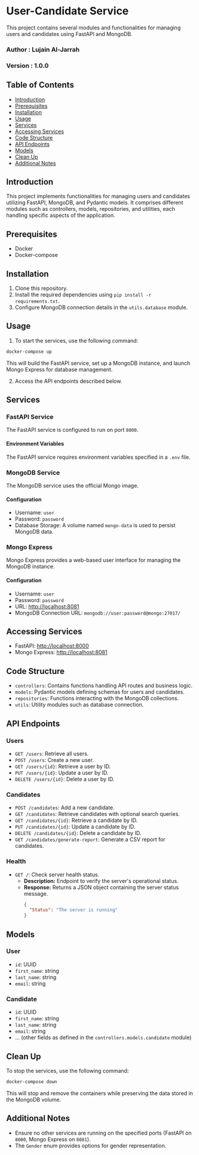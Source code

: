 # User-Candidate Service

This project contains several modules and functionalities for managing users and candidates using FastAPI and MongoDB.

### Author : Lujain Al-Jarrah
### Version : 1.0.0

## Table of Contents

- [Introduction](#introduction)
- [Prerequisites](#prerequisites)
- [Installation](#installation)
- [Usage](#usage)
- [Services](#services)
- [Accessing Services](#accessing-services)
- [Code Structure](#code-structure)
- [API Endpoints](#api-endpoints)
- [Models](#models)
- [Clean Up](#clean-up)
- [Additional Notes](#additional-notes)

## Introduction

This project implements functionalities for managing users and candidates utilizing FastAPI, MongoDB, and Pydantic models. It comprises different modules such as controllers, models, repositories, and utilities, each handling specific aspects of the application.

## Prerequisites

- Docker
- Docker-compose

## Installation

1. Clone this repository.
2. Install the required dependencies using `pip install -r requirements.txt`.
3. Configure MongoDB connection details in the `utils.database` module.

## Usage

1. To start the services, use the following command:

```bash
docker-compose up
```
This will build the FastAPI service, set up a MongoDB instance, and launch Mongo Express for database management.

2. Access the API endpoints described below.



## Services

### FastAPI Service

The FastAPI service is configured to run on port `8000`.

#### Environment Variables

The FastAPI service requires environment variables specified in a `.env` file.

### MongoDB Service

The MongoDB service uses the official Mongo image.

#### Configuration

- Username: `user`
- Password: `password`
- Database Storage: A volume named `mongo-data` is used to persist MongoDB data.

### Mongo Express

Mongo Express provides a web-based user interface for managing the MongoDB instance.

#### Configuration

- Username: `user`
- Password: `password`
- URL: [http://localhost:8081](http://localhost:8081)
- MongoDB Connection URL: `mongodb://user:password@mongo:27017/`

## Accessing Services

- FastAPI: [http://localhost:8000](http://localhost:8000)
- Mongo Express: [http://localhost:8081](http://localhost:8081)


## Code Structure

- `controllers`: Contains functions handling API routes and business logic.
- `models`: Pydantic models defining schemas for users and candidates.
- `repositories`: Functions interacting with the MongoDB collections.
- `utils`: Utility modules such as database connection.

## API Endpoints

### Users

- `GET /users`: Retrieve all users.
- `POST /users`: Create a new user.
- `GET /users/{id}`: Retrieve a user by ID.
- `PUT /users/{id}`: Update a user by ID.
- `DELETE /users/{id}`: Delete a user by ID.

### Candidates

- `POST /candidates`: Add a new candidate.
- `GET /candidates`: Retrieve candidates with optional search queries.
- `GET /candidates/{id}`: Retrieve a candidate by ID.
- `PUT /candidates/{id}`: Update a candidate by ID.
- `DELETE /candidates/{id}`: Delete a candidate by ID.
- `GET /candidates/generate-report`: Generate a CSV report for candidates.


### Health

- `GET /`: Check server health status.
  - **Description:** Endpoint to verify the server's operational status.
  - **Response:** Returns a JSON object containing the server status message.
    ```json
    {
      "Status": "The server is running"
    }
    ```
## Models

### User

- `id`: UUID
- `first_name`: string
- `last_name`: string
- `email`: string

### Candidate

- `id`: UUID
- `first_name`: string
- `last_name`: string
- `email`: string
- ... (other fields as defined in the `controllers.models.candidate` module)

## Clean Up

To stop the services, use the following command:

```bash
docker-compose down
```

This will stop and remove the containers while preserving the data stored in the MongoDB volume.

## Additional Notes

- Ensure no other services are running on the specified ports (FastAPI on `8000`, Mongo Express on `8081`).
- The `Gender` enum provides options for gender representation.

